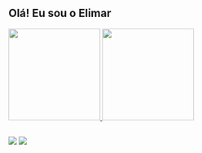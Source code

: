 ## Olá! Eu sou o Elimar

<div>
  <a href="https://github.com/elimarhenrique">
  <img height="180em" src="https://github-readme-stats.vercel.app/api?username=elimarhenrique&show_icons=true&theme=dark&include_all_commits=true&count_private=true"/>
  <img height="180em" src="https://github-readme-stats.vercel.app/api/top-langs/?username=elimarhenrique&layout=compact&langs_count=7&theme=dark"/>
</div>

##

<div>
  <a href="https://www.linkedin.com/in/elimarhenrique/" target="_blank"><img src="https://img.shields.io/badge/LinkedIn-0077B5?style=for-the-badge&logo=linkedin&logoColor=white" target="_blank"></a>
  <a href="https://gitlab.com/elimarhenrique" target="_blank"><img src="https://img.shields.io/badge/GitLab-330F63?style=for-the-badge&logo=gitlab&logoColor=white" target="_blank"></a>
</div>
